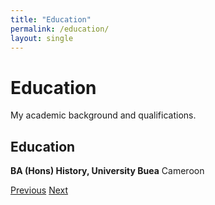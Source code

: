 ```yaml
---
title: "Education"
permalink: /education/
layout: single
---
```


<div class="hero">
  <h1>Education</h1>
  <p>My academic background and qualifications.</p>
</div>

## Education

**BA (Hons) History, University Buea**
Cameroon

<div class="navigation-buttons">
  <a href="{{ site.baseurl }}/experience/" class="btn btn-primary">Previous</a>
  <a href="{{ site.baseurl }}/interests/" class="btn btn-primary">Next</a>
</div>
